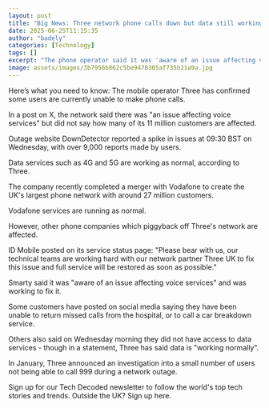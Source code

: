 ```yaml
---
layout: post
title: "Big News: Three network phone calls down but data still working"
date: 2025-06-25T11:15:35
author: "badely"
categories: [Technology]
tags: []
excerpt: "The phone operator said it was 'aware of an issue affecting voice services' and apologised for disruption."
image: assets/images/3b7956b862c5be9478305af735b21a9a.jpg
---
```


Here’s what you need to know: The mobile operator Three has confirmed some users are currently unable to make phone calls.

In a post on X, the network said there was "an issue affecting voice services" but did not say how many of its 11 million customers are affected. 

Outage website DownDetector reported a spike in issues at 09:30 BST on Wednesday, with over 9,000 reports made by users.

Data services such as 4G and 5G are working as normal, according to Three.

The company recently completed a merger with Vodafone to create the UK's largest phone network with around 27 million customers.

Vodafone services are running as normal.

However, other phone companies which piggyback off Three's network are affected. 

ID Mobile posted on its service status page: "Please bear with us, our technical teams are working hard with our network partner Three UK to fix this issue and full service will be restored as soon as possible."

Smarty said it was "aware of an issue affecting voice services" and was working to fix it. 

Some customers have posted on social media saying they have been unable to return missed calls from the hospital, or to call a car breakdown service.

Others also said on Wednesday morning they did not have access to data services - though in a statement, Three has said data is "working normally".

In January, Three announced an investigation into a small number of users not being able to call 999 during a network outage.  

Sign up for our Tech Decoded newsletter to follow the world's top tech stories and trends. Outside the UK? Sign up here.

